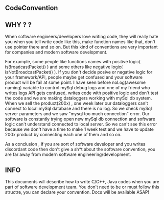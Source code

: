 ## CodeConvention

## WHY ? ? 
When software engineers/developers love writing code, they will really hate you when you tell write code like this, make function names like that, don't use pointer there and so on. But this kind of conventions are very important for companies and modern software development. 

For example, some people like functions names with positive logic( isBroadcastPacket() ) and some others like negative logic( isNotBroadcastPacket() ). If you don't decide posive or negative logic for your framework/API, people maybe get confused and your software product will be fail at some point. I have seen before noLog(awesome naming) variable to control mySql debug logs and one of my friend who writes logs API gets confused, writes code with positive logic and don't test the code and we are making dataloggers working with mySql db system. When we sell the product(200x) , one week later our dataloggers can't connect to local mySql database and there is no log. So we check mySql server parameters and we saw "mysql too much connection" error. Our software is constantly trying open new mySql db connection and software logic can't understand connected to local server. So we can't see this error because we don't have a time to make 1 week test and we have to update 200x product by connecting each one of them and so on. 

As a conclusion , if you are sort of software developer and you writes discordant code then don't give a sh*t about the software convention, you are far away from modern software engineering/development.


## INFO
This documents will describe how to write C/C++, Java codes when you are part of software development team. You don't need to be or must follow this structre, you can declare your convention. Docs will be available ASAP!
